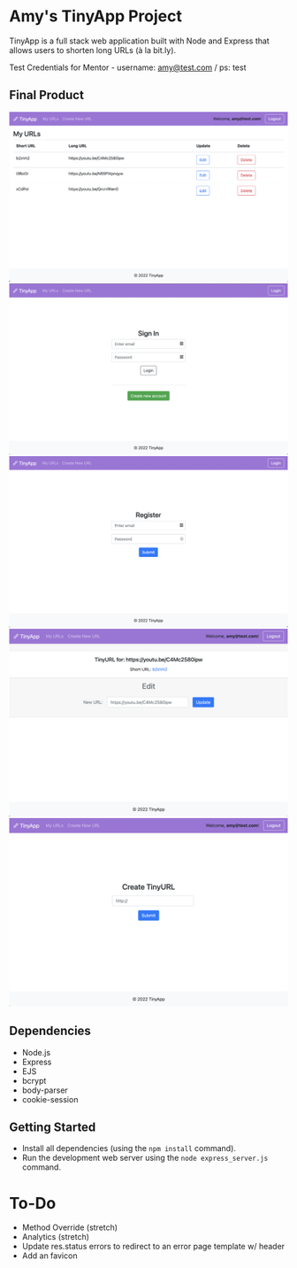 # Amy's TinyApp Project

TinyApp is a full stack web application built with Node and Express that allows users to shorten long URLs (à la bit.ly).

Test Credentials for Mentor - username: amy@test.com / ps: test

## Final Product

![Screenshot of TinyApp Homepage](docs/tinyapp-index.png?raw=true "Home Page")
![Screenshot of TinyApp Login Page](docs/tinyapp-signIn.png?raw=true "Login Page")
![Screenshot of TinyApp Register Page](docs/tinyApp-register.png?raw=true "Register Page")
![Screenshot of TinyApp Edit Page](docs/tinyapp-edit.png?raw=true "Edit URL Page")
![Screenshot of TinyApp Create Page](docs/tinyapp-create.png?raw=true "Create URL Page")

## Dependencies

- Node.js
- Express
- EJS
- bcrypt
- body-parser
- cookie-session


## Getting Started

- Install all dependencies (using the `npm install` command).
- Run the development web server using the `node express_server.js` command.

# To-Do

* Method Override (stretch)
* Analytics (stretch)
* Update res.status errors to redirect to an error page template w/ header
* Add an favicon